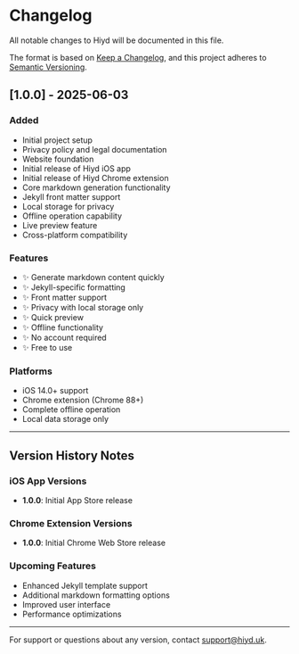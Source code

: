# Changelog

All notable changes to Hiyd will be documented in this file.

The format is based on [Keep a Changelog](https://keepachangelog.com/en/1.0.0/), and this project adheres to [Semantic Versioning](https://semver.org/spec/v2.0.0.html).

## [1.0.0] - 2025-06-03

### Added

- Initial project setup
- Privacy policy and legal documentation
- Website foundation
- Initial release of Hiyd iOS app
- Initial release of Hiyd Chrome extension
- Core markdown generation functionality
- Jekyll front matter support
- Local storage for privacy
- Offline operation capability
- Live preview feature
- Cross-platform compatibility

### Features

- ✨ Generate markdown content quickly
- ✨ Jekyll-specific formatting
- ✨ Front matter support
- ✨ Privacy with local storage only
- ✨ Quick preview
- ✨ Offline functionality
- ✨ No account required
- ✨ Free to use

### Platforms

- iOS 14.0+ support
- Chrome extension (Chrome 88+)
- Complete offline operation
- Local data storage only

---

## Version History Notes

### iOS App Versions

- **1.0.0**: Initial App Store release

### Chrome Extension Versions

- **1.0.0**: Initial Chrome Web Store release

### Upcoming Features

- Enhanced Jekyll template support
- Additional markdown formatting options
- Improved user interface
- Performance optimizations

---

For support or questions about any version, contact [support@hiyd.uk](mailto:support@hiyd.uk).
